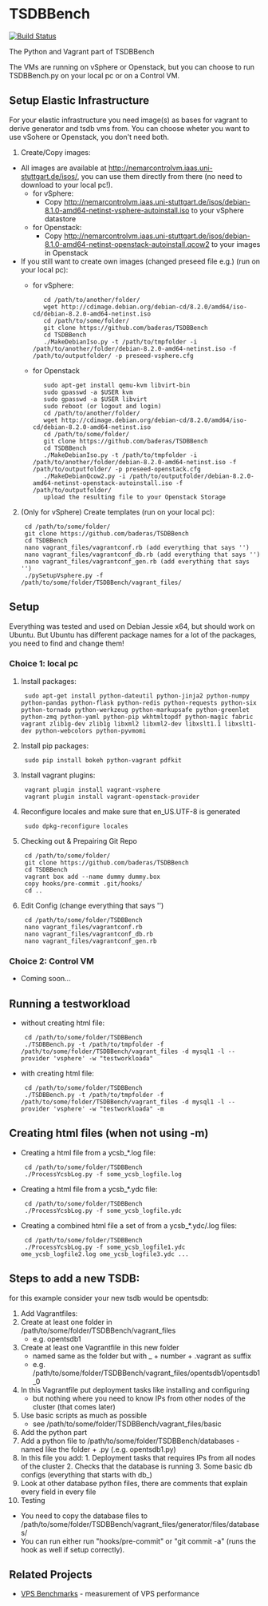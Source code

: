 # TSDBBench
[![Build Status](https://api.travis-ci.org/TSDBBench/TSDBBench.svg?branch=master)](https://travis-ci.org/TSDBBench/TSDBBench)

The Python and Vagrant part of TSDBBench

The VMs are running on vSphere or Openstack, but you can choose to run TSDBBench.py on your local pc or on a Control VM.

## Setup Elastic Infrastructure
For your elastic infrastructure you need image(s) as bases for vagrant to derive generator and tsdb vms from. You can choose wheter you want to use vSohere or Openstack, you don't need both.

1. Create/Copy images:
 - All images are available at http://nemarcontrolvm.iaas.uni-stuttgart.de/isos/, you can use them directly from there (no need to download to your local pc!).
   - for vSphere:
     - Copy http://nemarcontrolvm.iaas.uni-stuttgart.de/isos/debian-8.1.0-amd64-netinst-vsphere-autoinstall.iso to your vSphere datastore
   - for Openstack:
     - Copy http://nemarcontrolvm.iaas.uni-stuttgart.de/isos/debian-8.1.0-amd64-netinst-openstack-autoinstall.qcow2 to your images in Openstack
 - If you still want to create own images (changed preseed file e.g.) (run on your local pc):
   - for vSphere:
          
            cd /path/to/another/folder/
            wget http://cdimage.debian.org/debian-cd/8.2.0/amd64/iso-cd/debian-8.2.0-amd64-netinst.iso
            cd /path/to/some/folder/
            git clone https://github.com/baderas/TSDBBench
            cd TSDBBench
            ./MakeDebianIso.py -t /path/to/tmpfolder -i /path/to/another/folder/debian-8.2.0-amd64-netinst.iso -f /path/to/outputfolder/ -p preseed-vsphere.cfg
   - for Openstack
   
            sudo apt-get install qemu-kvm libvirt-bin
            sudo gpasswd -a $USER kvm
            sudo gpasswd -a $USER libvirt
            sudo reboot (or logout and login)
            cd /path/to/another/folder/
            wget http://cdimage.debian.org/debian-cd/8.2.0/amd64/iso-cd/debian-8.2.0-amd64-netinst.iso
            cd /path/to/some/folder/
            git clone https://github.com/baderas/TSDBBench
            cd TSDBBench
            ./MakeDebianIso.py -t /path/to/tmpfolder -i /path/to/another/folder/debian-8.2.0-amd64-netinst.iso -f /path/to/outputfolder/ -p preseed-openstack.cfg
            ./MakeDebianQcow2.py -i /path/to/outputfolder/debian-8.2.0-amd64-netinst-openstack-autoinstall.iso -f /path/to/outputfolder/
            upload the resulting file to your Openstack Storage
2. (Only for vSphere) Create templates (run on your local pc):

        cd /path/to/some/folder/
        git clone https://github.com/baderas/TSDBBench
        cd TSDBBench
        nano vagrant_files/vagrantconf.rb (add everything that says '')
        nano vagrant_files/vagrantconf_db.rb (add everything that says '')
        nano vagrant_files/vagrantconf_gen.rb (add everything that says '')
        ./pySetupVsphere.py -f /path/to/some/folder/TSDBBench/vagrant_files/

## Setup
Everything was tested and used on Debian Jessie x64, but should work on Ubuntu. But Ubuntu has different package names for a lot of the packages, you need to find and change them!
### Choice 1: local pc
1. Install packages:

        sudo apt-get install python-dateutil python-jinja2 python-numpy python-pandas python-flask python-redis python-requests python-six python-tornado python-werkzeug python-markupsafe python-greenlet python-zmq python-yaml python-pip wkhtmltopdf python-magic fabric vagrant zlib1g-dev zlib1g libxml2 libxml2-dev libxslt1.1 libxslt1-dev python-webcolors python-pyvmomi
2. Install pip packages:

        sudo pip install bokeh python-vagrant pdfkit
3. Install vagrant plugins:

        vagrant plugin install vagrant-vsphere
        vagrant plugin install vagrant-openstack-provider
4. Reconfigure locales and make sure that en_US.UTF-8 is generated
       
        sudo dpkg-reconfigure locales
5. Checking out & Prepairing Git Repo

        cd /path/to/some/folder/
        git clone https://github.com/baderas/TSDBBench
        cd TSDBBench
        vagrant box add --name dummy dummy.box
        copy hooks/pre-commit .git/hooks/
        cd ..
6. Edit Config (change everything that says '')

        cd /path/to/some/folder/TSDBBench
        nano vagrant_files/vagrantconf.rb
        nano vagrant_files/vagrantconf_db.rb
        nano vagrant_files/vagrantconf_gen.rb
        
### Choice 2: Control VM
  - Coming soon...

## Running a testworkload
 - without creating html file:
 
        cd /path/to/some/folder/TSDBBench
        ./TSDBBench.py -t /path/to/tmpfolder -f /path/to/some/folder/TSDBBench/vagrant_files -d mysql1 -l --provider 'vsphere' -w "testworkloada"
 - with creating html file:

        cd /path/to/some/folder/TSDBBench
        ./TSDBBench.py -t /path/to/tmpfolder -f /path/to/some/folder/TSDBBench/vagrant_files -d mysql1 -l --provider 'vsphere' -w "testworkloada" -m

## Creating html files (when not using -m)
 - Creating a html file from a ycsb_*.log file:

        cd /path/to/some/folder/TSDBBench
        ./ProcessYcsbLog.py -f some_ycsb_logfile.log
        
 - Creating a html file from a ycsb_*.ydc file:

        cd /path/to/some/folder/TSDBBench
        ./ProcessYcsbLog.py -f some_ycsb_logfile.ydc

 - Creating a combined html file a set of from a ycsb_*.ydc/.log files:

        cd /path/to/some/folder/TSDBBench
        ./ProcessYcsbLog.py -f some_ycsb_logfile1.ydc ome_ycsb_logfile2.log ome_ycsb_logfile3.ydc ...
        
## Steps to add a new TSDB:
for this example consider your new tsdb would be opentsdb:
  1. Add Vagrantfiles:
   1. Create at least one folder in /path/to/some/folder/TSDBBench/vagrant_files
      - e.g. opentsdb1
   2. Create at least one Vagrantfile in this new folder 
      - named same as the folder but with _ + number + .vagrant as suffix
      - e.g. /path/to/some/folder/TSDBBench/vagrant_files/opentsdb1/opentsdb1_0
   3. In this Vagrantfile put deployment tasks like installing and configuring
      - but nothing where you need to know IPs from other nodes of the cluster (that comes later)
   4. Use basic scripts as much as possible
      - see /path/to/some/folder/TSDBBench/vagrant_files/basic
  2. Add the python part 
   1. Add a python file to /path/to/some/folder/TSDBBench/databases
     - named like the folder + .py (.e.g. opentsdb1.py)
   2. In this file you add:
     1. Deployment tasks that requires IPs from all nodes of the cluster
     2. Checks that the database is running
     3. Some basic db configs (everything that starts with db_)
   3. Look at other database python files, there are comments that explain every field in every file
  3. Testing
   - You need to copy the database files to /path/to/some/folder/TSDBBench/vagrant_files/generator/files/databases/
   - You can run either run "hooks/pre-commit" or "git commit -a" (runs the hook as well if setup correctly).

## Related Projects
 * [VPS Benchmarks](http://www.vpsbenchmarks.com/) - measurement of VPS performance
